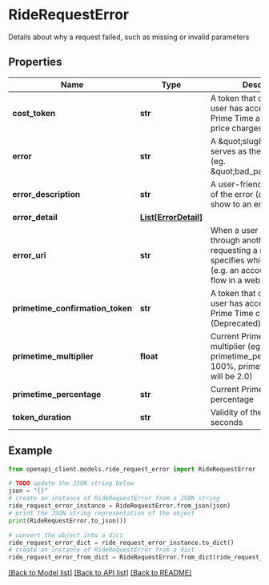 # RideRequestError

Details about why a request failed, such as missing or invalid parameters

## Properties

Name | Type | Description | Notes
------------ | ------------- | ------------- | -------------
**cost_token** | **str** | A token that confirms the user has accepted current Prime Time and/or fixed price charges | [optional] 
**error** | **str** | A \&quot;slug\&quot; that serves as the error code (eg. \&quot;bad_parameter\&quot;) | 
**error_description** | **str** | A user-friendly description of the error (appropriate to show to an end-user) | [optional] 
**error_detail** | [**List[ErrorDetail]**](ErrorDetail.md) |  | [optional] 
**error_uri** | **str** | When a user must go through another flow before requesting a ride, this URI specifies which flow to use (e.g. an account challenge flow in a web view) | [optional] 
**primetime_confirmation_token** | **str** | A token that confirms the user has accepted current Prime Time charges (Deprecated) | [optional] 
**primetime_multiplier** | **float** | Current Prime Time multiplier (eg. if primetime_percentage is 100%, primetime_multiplier will be 2.0) | [optional] 
**primetime_percentage** | **str** | Current Prime Time percentage | [optional] 
**token_duration** | **str** | Validity of the token in seconds | [optional] 

## Example

```python
from openapi_client.models.ride_request_error import RideRequestError

# TODO update the JSON string below
json = "{}"
# create an instance of RideRequestError from a JSON string
ride_request_error_instance = RideRequestError.from_json(json)
# print the JSON string representation of the object
print(RideRequestError.to_json())

# convert the object into a dict
ride_request_error_dict = ride_request_error_instance.to_dict()
# create an instance of RideRequestError from a dict
ride_request_error_from_dict = RideRequestError.from_dict(ride_request_error_dict)
```
[[Back to Model list]](../README.md#documentation-for-models) [[Back to API list]](../README.md#documentation-for-api-endpoints) [[Back to README]](../README.md)



